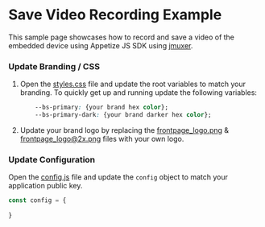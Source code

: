 # Save Video Recording Example

This sample page showcases how to record and save a video of the embedded device using Appetize JS SDK using [jmuxer](https://github.com/samirkumardas/jmuxer).


### Update Branding / CSS

1. Open the [styles.css](css/styles.css) file and update the root variables to match your branding. To quickly get up and running update the following variables:

    ```css
        --bs-primary: {your brand hex color};
        --bs-primary-dark: {your brand darker hex color};
    ```

2. Update your brand logo by replacing the [frontpage_logo.png](i/frontpage_logo.png) & [frontpage_logo@2x.png](i/frontpage_logo@2x.png) files with your own logo.

### Update Configuration

Open the [config.js](js/config.js) file and update the `config` object to match your application public key.

```js
const config = {
    
}
```